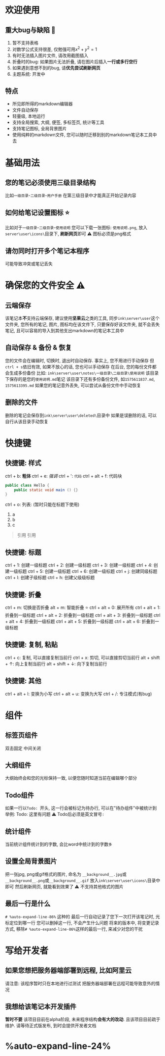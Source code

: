 # 欢迎使用
## 重大bug与缺陷 🚨
1. 暂不支持表格
2. 对数学公式支持很差, 仅勉强可用$x^2 + y^2 = 1$
3. 有时无法插入图片文件, 请改用截图插入
4. 折叠时的bug: 如果图片无法折叠, 请在图片后插入**一行或多行空行**
5. 如果遇到意想不到的bug, 请**优先尝试刷新网页**
6. 主题系统: 开发中
## 特点
* 所见即所得的markdown编辑器
* 文件自动保存
* 轻量级, 本地运行
* 支持全局搜索, 大纲, 便签, 多标签页, 统计等工具
* 支持笔记图标, 全局背景图片
* 使用纯粹的markdown文件, 您可以随时迁移到别的markdown笔记本工具中去

# 基础用法
## 您的笔记必须使用三级目录结构
比如`一级目录`-`二级目录`-`用户手册`
在第三级目录中才能真正开始记录内容
## 如何给笔记设置图标 ⭐
比如对于`一级目录`-`二级目录`-`使用说明`
您可以下载一张图标: `使用说明.png`, 放入`server\user\icons\`目录下, **刷新网页**即可
⚠️ 图标必须是png格式
## 请勿同时打开多个笔记本程序
可能导致冲突或笔记丢失
# 确保您的文件安全 ⚠️
## 云端保存
该笔记本**不**支持云端保存, 建议使用**坚果云**之类的工具, 同步`ink\server\user`这个文件夹, 您所有的笔记, 图片, 图标均在该文件下, 只要保存好该文件夹, 就不会丢失笔记, 且可以容易的导入到其他支出markdown的笔记本工具中
## 自动保存 & 备份 & 恢复
您的文件会在编辑时, 切换时, 退出时自动保存. 事实上, 您不用进行手动保存
但`ctrl + s`依旧有效, 如果不放心的话, 您也可以手动保存
在后台, 您的每份文件都会生成多份备份
比如:
`ink\server\user\notes\一级目录\二级目录\使用说明`
该目录下保存的是您的`使用说明.md`笔记
该目录下还有多份备份文件, 如`1575611837.md`, `1575613395.md`
如果您的笔记意外丢失, 可以尝试从备份文件中手动恢复
## 删除的文件
删除的笔记会保存到`ink\server\user\deleted\`目录中
如果是误删除的话, 可以自行从该目录手动恢复

# 快捷键
## 快捷键: 样式
ctrl + b:  **粗体**
ctrl + e: *强调*
ctrl + ': `代码`
ctrl + alt + f: 代码块
```java
public class Hello {
	public static void main () {}
}
```
ctrl + o: 列表:  (暂时只能在标题下使用)
1. a
2. b
3. c
> 引用
引用

## 快捷键: 标题
ctrl + 1: 创建一级标题
ctrl + 2: 创建一级标题
ctrl + 3: 创建一级标题
ctrl + 4: 创建一级标题
ctrl + 5: 创建一级标题
ctrl + 6: 创建一级标题
ctrl + j: 创建同级标题
ctrl + l: 创建子级标题
ctrl + h: 创建父级级标题

## 快捷键: 折叠
ctrl + m: 切换是否折叠
alt + m: 智能折叠 ⭐
ctrl + alt + 0: 展开所有
ctrl + alt + 1: 折叠到一级标题
ctrl + alt + 2: 折叠到一级标题
ctrl + alt + 3: 折叠到一级标题
ctrl + alt + 4: 折叠到一级标题
ctrl + alt + 5: 折叠到一级标题
ctrl + alt + 6: 折叠到一级标题

## 快捷键: 复制, 粘贴
ctrl + c: 复制, 可以直接复制当前行
ctrl + x: 剪切, 可以直接剪切当前行
alt + shift + ↑: 向上复制当前行
alt + shift + ↓: 向下复制当前行
## 快捷键: 其他
ctrl + alt + l: 变换为小写
ctrl + alt + u: 变换为大写
ctrl + /: 专注模式(有bug)

# 组件
## 标签页组件
双击固定
中间关闭
## 大纲组件
大纲始终会和您的光标保持一致, 以便您随时知道当前在编辑哪个部分
## Todo组件
如果一行以`Todo: `开头, 这一行会被标记为待办行, 可以在"待办组件"中被统计到
举例:
Todo: 这里有问题
⚠️ Todo后必须是英文冒号`:`
## 统计组件
当前统计组件统计到的字数, 会比word中统计到的字数`多`
## 设置全局背景图片
把一张jpg, png或gif格式的图片, 命名为
`__background__.jpg`或`__background__.png`或`__background__.gif`
放入`ink\server\user\icons\`目录中即可
然后刷新网页, 就能看到效果了
⚠️ 不支持其他格式的图片
## 最后一行是什么
`# %auto-expand-line-86%`
这种的
最后一行自动记录了您下一次打开该笔记时, 光标定位到哪一行
您可以删掉这一行, 不会产生什么问题
将来的版本中, 将变更记录方式, 移除`# %auto-expand-line-86%`这样的最后一行, 来减少对您的干扰
# 写给开发者
## 如果您想把服务器端部署到远程, 比如阿里云
请注意: 该程序暂时只在本地进行过测试
把服务器端部署在远程可能导致意外的情况
## 我想给该笔记本开发插件
**暂时不要**
该项目目前在alpha阶段, 未来程序结构**会有大的改动**. 且该项目目前疏于维护.
请等待正式版发布, 到时会提供开发者文档
# %auto-expand-line-24%